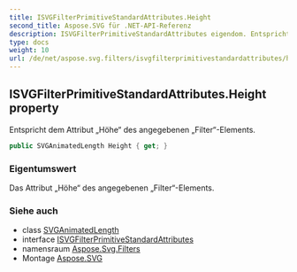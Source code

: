 ```yaml
---
title: ISVGFilterPrimitiveStandardAttributes.Height
second_title: Aspose.SVG für .NET-API-Referenz
description: ISVGFilterPrimitiveStandardAttributes eigendom. Entspricht dem Attribut Höhe des angegebenen FilterElements.
type: docs
weight: 10
url: /de/net/aspose.svg.filters/isvgfilterprimitivestandardattributes/height/
---
```

## ISVGFilterPrimitiveStandardAttributes.Height property

Entspricht dem Attribut „Höhe“ des angegebenen „Filter“-Elements.

```csharp
public SVGAnimatedLength Height { get; }
```

### Eigentumswert

Das Attribut „Höhe“ des angegebenen „Filter“-Elements.

### Siehe auch

* class [SVGAnimatedLength](../../../aspose.svg.datatypes/svganimatedlength/)
* interface [ISVGFilterPrimitiveStandardAttributes](../)
* namensraum [Aspose.Svg.Filters](../../isvgfilterprimitivestandardattributes/)
* Montage [Aspose.SVG](../../../)


